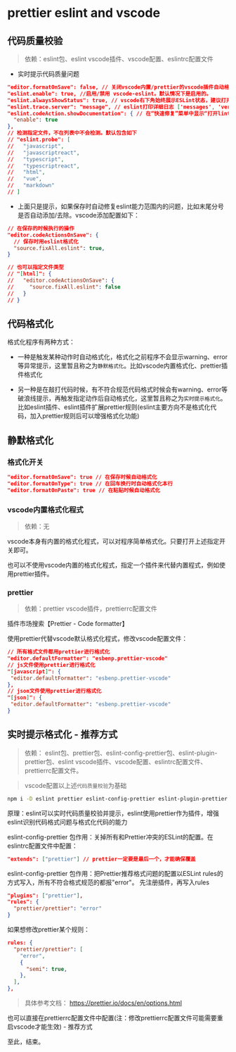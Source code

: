 # prettier eslint and vscode

## 代码质量校验

> 依赖：eslint包、eslint vscode插件、vscode配置、eslintrc配置文件

- 实时提示代码质量问题

```json
"editor.formatOnSave": false, // 关闭vscode内置/prettier的vscode插件自动格式化功能，防止与eslint冲突
"eslint.enable": true, //启用/禁用 vscode-eslint。默认情况下是启用的。
"eslint.alwaysShowStatus": true, // vscode右下角始终展示ESLint状态，建议打开
"eslint.trace.server": "message", // eslint打印详细日志 ['messages', 'verbose']
"eslint.codeAction.showDocumentation": { // 在“快速修复”菜单中显示“打开lint规则文档”网页。默认情况下为true
  "enable": true
},
// 检测指定文件，不在列表中不会检测。默认包含如下
// "eslint.probe": [ 
//   "javascript",
//   "javascriptreact",
//   "typescript",
//   "typescriptreact",
//   "html",
//   "vue",
//   "markdown"
// ]
```

- 上面只是提示，如果保存时自动修复eslint能力范围内的问题，比如末尾分号是否自动添加/去除。vscode添加配置如下：

```json
// 在保存的时候执行的操作
"editor.codeActionsOnSave": { 
  // 保存时用eslint格式化
  "source.fixAll.eslint": true,
}

// 也可以指定文件类型
// "[html]": {
//   "editor.codeActionsOnSave": {
//     "source.fixAll.eslint": false
//   }
// }
```

## 代码格式化

格式化程序有两种方式：
- 一种是触发某种动作时自动格式化，格式化之前程序不会显示warning、error等异常提示，这里暂且称之为`静默格式化`。比如vscode内置格式化、prettier插件格式化

- 另一种是在敲打代码时候，有不符合规范代码格式时候会有warning、error等破浪线提示，再触发指定动作后自动格式化，这里暂且称之为`实时提示格式化`。比如eslint插件、eslint插件扩展prettier规则(eslint主要方向不是格式化代码，加入prettier规则后可以增强格式化功能)


## 静默格式化

### 格式化开关

 ```json
 "editor.formatOnSave": true // 在保存时候自动格式化
 "editor.formatOnType": true // 在回车换行时自动格式化本行
 "editor.formatOnPaste": true // 在粘贴时候自动格式化
 ```

### vscode内置格式化程式

> 依赖：无

 vscode本身有内置的格式化程式，可以对程序简单格式化。只要打开上述指定开关即可。

 也可以不使用vscode内置的格式化程式，指定一个插件来代替内置程式，例如使用prettier插件。

### prettier

> 依赖：prettier vscode插件，prettierrc配置文件

插件市场搜索【Prettier - Code formatter】

使用prettier代替vscode默认格式化程式，修改vscode配置文件：
 ```json
// 所有格式文件都用prettier进行格式化
"editor.defaultFormatter": "esbenp.prettier-vscode" 
// js文件使用prettier进行格式化
"[javascript]": {
  "editor.defaultFormatter": "esbenp.prettier-vscode"
},
// json文件使用prettier进行格式化
"[json]": {
  "editor.defaultFormatter": "esbenp.prettier-vscode"
}
 ```

## 实时提示格式化 - 推荐方式

> 依赖： eslint包、prettier包、eslint-config-prettier包、eslint-plugin-prettier包、eslint vscode插件、vscode配置、eslintrc配置文件、prettierrc配置文件。

> vscode配置以上述`代码质量校验`为基础

```bash
npm i -D eslint prettier eslint-config-prettier eslint-plugin-prettier
```

原理：eslint可以实时代码质量校验并提示，eslint使用prettier作为插件，增强eslint识别代码格式问题与格式化代码的能力

eslint-config-prettier 包作用：关掉所有和Prettier冲突的ESLint的配置。在eslintrc配置文件中配置：
```json
"extends": ["prettier"] // prettier一定要是最后一个，才能确保覆盖
```

eslint-config-prettier 包作用：把Prettier推荐格式问题的配置以ESLint rules的方式写入，所有不符合格式规范的都报"error"。
先注册插件，再写入rules
```json 
"plugins": ["prettier"],      
"rules": {        
  "prettier/prettier": "error"      
} 
```
如果想修改prettier某个规则：
```json
rules: {
  "prettier/prettier": [
    "error",
    {
      "semi": true,
    },
  ],
},
```
> 具体参考文档： https://prettier.io/docs/en/options.html

也可以直接在prettierrc配置文件中配置(注：修改prettierrc配置文件可能需要重启vscode才能生效) - 推荐方式



至此，结束。